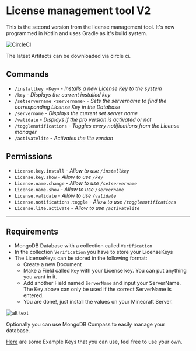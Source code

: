 # License management tool V2

This is the second version from the license management tool. It's now programmed in Kotlin and uses Gradle as it's build system.

[![CircleCI](https://circleci.com/gh/asmax15/LicenseManagerV2/tree/main.svg?style=shield)](https://circleci.com/gh/asmax15/LicenseManagerV2/tree/main)

The latest Artifacts can be downloaded via circle ci.

## Commands
* `/installkey <Key>` - *Installs a new License Key to the system*
* `/key` - *Displays the current installed key*
* `/setservername <servername>` - *Sets the servername to find the corresponding License Key in the Database*
* `/servername` - *Displays the current set server name*
* `/validate` - *Displays if the pro version is activated or not*
* `/togglenotifications` - *Toggles every notifications from the License manager*
* `/activatelite` - *Activates the lite version*

## Permissions
* `License.key.install` - *Allow to use `/installkey`*
* `License.key.show` - *Allow to use `/key`*
* `License.name.change` - *Allow to use `/setservername`*
* `License.name.show` - *Allow to use `/servername`*
* `License.validate` - *Allow to use `/validate`*
* `License.notifications.toggle` - *Allow to use `/togglenotifications`*
* `License.lite.activate` - *Allow to use `/activatelite`*

****

## Requirements

* MongoDB Database with a collection called `Verification`
* In the collection `Verification` you have to store your LicenseKeys
* The LicenseKeys can be stored in the following format:
    * Create a new Document
    * Make a Field called `Key` with your License key. You can put anything you want in it.
    * Add another Field named `ServerName` and input your ServerName. The Key above can only be used if the correct ServerName is entered.
    * You are done!, just install the values on your Minecraft Server.

![alt text](https://i.imgur.com/Ngtvx68.png)

Optionally you can use MongoDB Compass to easily manage your database.

[Here](https://asmax.me/keys) are some Example Keys that you can use, feel free to use your own.
